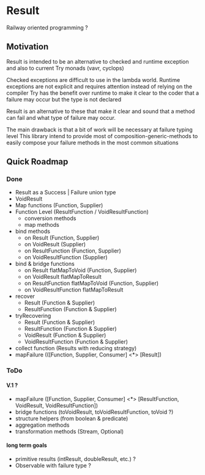 # Result
Railway oriented programming ?

## Motivation

Result is intended to be an alternative to checked and runtime exception and also to current Try monads (vavr, cyclops)

Checked exceptions are difficult to use in the lambda world.
Runtime exceptions are not explicit and requires attention instead of relying on the compiler
Try has the benefit over runtime to make it clear to the coder that a failure may occur but the type is not declared

Result is an alternative to these that make it clear and sound that a method can fail and what type of failure may occur.

The main drawback is that a bit of work will be necessary at failure typing level
This library intend to provide most of composition-generic-methods to easily compose your failure methods in the most common situations

## Quick Roadmap

### Done

- Result as a Success | Failure union type
- VoidResult
- Map functions (Function, Supplier)
- Function Level (ResultFunction / VoidResultFunction) 
  - conversion methods
  - map methods
- bind methods
  - on Result (Function, Supplier)
  - on VoidResult (Supplier)
  - on ResultFunction (Function, Supplier)
  - on VoidResultFunction (Supplier)
- bind & bridge functions
  - on Result flatMapToVoid (Function, Supplier)
  - on VoidResult flatMapToResult
  - on ResultFunction flatMapToVoid (Function, Supplier)
  - on VoidResultFunction flatMapToResult
- recover
  - Result (Function & Supplier)
  - ResultFunction (Function & Supplier)
- tryRecovering
  - Result (Function & Supplier)
  - ResultFunction (Function & Supplier)
  - VoidResult (Function & Supplier)
  - VoidResultFunction (Function & Supplier)
- collect function (Results with reducing strategy)
- mapFailure (([Function, Supplier, Consumer] <*> [Result])
  
### ToDo

#### V.1 ?

- mapFailure ([Function, Supplier, Consumer] <*> [ResultFunction, VoidResult, VoidResultFunction])
- bridge functions (toVoidResult, toVoidResultFunction, toVoid ?)
- structure helpers (from boolean & predicate)
- aggregation methods
- transformation methods (Stream, Optional)


#### long term goals

- primitive results (intResult, doubleResult, etc.) ?
- Observable with failure type ?